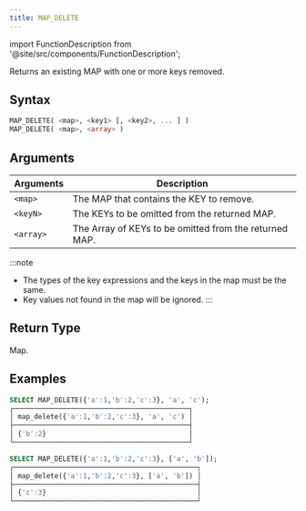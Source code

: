 ```yaml
---
title: MAP_DELETE
---
```

import FunctionDescription from '@site/src/components/FunctionDescription';

<FunctionDescription description="Introduced or updated: v1.2.547"/>

Returns an existing MAP with one or more keys removed.

## Syntax

```sql
MAP_DELETE( <map>, <key1> [, <key2>, ... ] )
MAP_DELETE( <map>, <array> )
```

## Arguments

| Arguments | Description                                            |
|-----------|--------------------------------------------------------|
| `<map>`   | The MAP that contains the KEY to remove.               |
| `<keyN>`  | The KEYs to be omitted from the returned MAP.          |
| `<array>` | The Array of KEYs to be omitted from the returned MAP. |

:::note
- The types of the key expressions and the keys in the map must be the same.
- Key values not found in the map will be ignored.
:::

## Return Type

Map.

## Examples

```sql
SELECT MAP_DELETE({'a':1,'b':2,'c':3}, 'a', 'c');
┌───────────────────────────────────────────┐
│ map_delete({'a':1,'b':2,'c':3}, 'a', 'c') │
├───────────────────────────────────────────┤
│ {'b':2}                                   │
└───────────────────────────────────────────┘

SELECT MAP_DELETE({'a':1,'b':2,'c':3}, ['a', 'b']);
┌─────────────────────────────────────────────┐
│ map_delete({'a':1,'b':2,'c':3}, ['a', 'b']) │
├─────────────────────────────────────────────┤
│ {'c':3}                                     │
└─────────────────────────────────────────────┘
```
